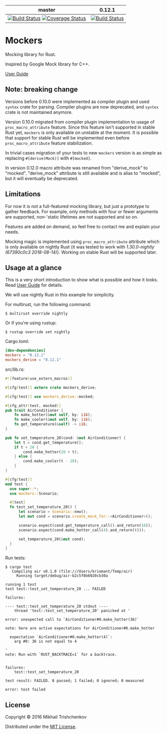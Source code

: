 
| master | 0.12.1 |
| ------ | ----- |
| [![Build Status](https://travis-ci.org/kriomant/mockers.svg?branch=master)](https://travis-ci.org/kriomant/mockers) [![Coverage Status](https://coveralls.io/repos/github/kriomant/mockers/badge.svg?branch=master)](https://coveralls.io/github/kriomant/mockers?branch=master) | [![Build Status](https://travis-ci.org/kriomant/mockers.svg?branch=0.12.1)](https://travis-ci.org/kriomant/mockers) |



# Mockers

Mocking library for Rust.

Inspired by Google Mock library for C++.

[User Guide]

## Note: breaking change

Versions before 0.10.0 were implemented as compiler plugin and used
`syntex` crate for parsing. Compiler plugins are now deprecated, and
`syntex` crate is not maintained anymore.

Version 0.10.0 migrated from compiler plugin implementation
to usage of `proc_macro_attribute` feature. Since this feature isn't supported
in stable Rust yet, `mockers` is only available on unstable at the moment.
It is possible that support for stable Rust will be implemented even before
`proc_macro_attribute` feature stabilization.

In trivial cases migration of your tests to new `mockers` version is as
simple as replacing `#[derive(Mock)]` with `#[mocked]`.

In version 0.12.0 macro attribute was renamed from "derive_mock" to
"mocked". "derive_mock" attribute is still available and is alias to "mocked",
but it will eventually be deprecated.

## Limitations

For now it is not a full-featured mocking library, but just
a prototype to gather feedback. For example, only methods with
four or fewer arguments are supported, non-'static lifetimes are not
supported and so on.

Features are added on demand, so feel free to contact me and explain your
needs.

Mocking magic is implemented using `proc_macro_attribute` attribute
which is only available on nightly Rust (it was tested to work with
*1.30.0-nightly (67390c0c3 2018-08-14)*). Working on stable Rust
will be supported later.

## Usage at a glance

This is a very short introduction to show what is possible and
how it looks. Read [User Guide] for details.

We will use nightly Rust in this example for simplicity.

For multirust, run the following command:
```
$ multirust override nightly
```

Or if you're using rustup:

```
$ rustup override set nightly
```

Cargo.toml:

```toml
[dev-dependencies]
mockers = "0.12.1"
mockers_derive = "0.12.1"
```

src/lib.rs:

```rust
#![feature(use_extern_macros)]

#[cfg(test)] extern crate mockers_derive;

#[cfg(test)] use mockers_derive::mocked;

#[cfg_attr(test, mocked)]
pub trait AirConditioner {
    fn make_hotter(&mut self, by: i16);
    fn make_cooler(&mut self, by: i16);
    fn get_temperature(&self) -> i16;
}

pub fn set_temperature_20(cond: &mut AirConditioner) {
    let t = cond.get_temperature();
    if t < 20 {
        cond.make_hotter(20 + t);
    } else {
        cond.make_cooler(t - 20);
    }
}

#[cfg(test)]
mod test {
  use super::*;
  use mockers::Scenario;

  #[test]
  fn test_set_temperature_20() {
      let scenario = Scenario::new();
      let mut cond = scenario.create_mock_for::<AirConditioner>();

      scenario.expect(cond.get_temperature_call().and_return(16));
      scenario.expect(cond.make_hotter_call(4).and_return(()));

      set_temperature_20(&mut cond);
  }
}
```

Run tests:

```
$ cargo test
   Compiling air v0.1.0 (file:///Users/kriomant/Temp/air)
     Running target/debug/air-b2c5f8b6920cb30a

running 1 test
test test::test_set_temperature_20 ... FAILED

failures:

---- test::test_set_temperature_20 stdout ----
	thread 'test::test_set_temperature_20' panicked at '

error: unexpected call to `AirConditioner#0.make_hotter(36)`

note: here are active expectations for AirConditioner#0.make_hotter

  expectation `AirConditioner#0.make_hotter(4)`:
    arg #0: 36 is not equal to 4

'
note: Run with `RUST_BACKTRACE=1` for a backtrace.


failures:
    test::test_set_temperature_20

test result: FAILED. 0 passed; 1 failed; 0 ignored; 0 measured

error: test failed
```

## License

Copyright © 2016 Mikhail Trishchenkov

Distributed under the [MIT License](LICENSE).

[User Guide]: doc/guide.md
